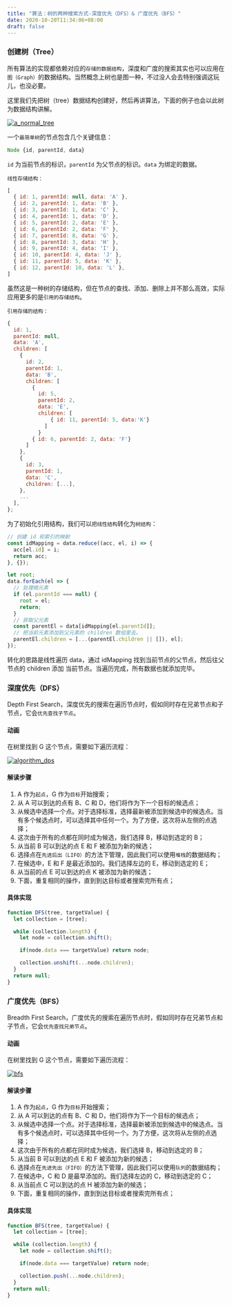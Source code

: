 ```yaml
---
title: "算法：树的两种搜索方式-深度优先（DFS）& 广度优先（BFS）"
date: 2020-10-20T11:34:06+08:00
draft: false
---
```



### 创建树（Tree）

所有算法的实现都依赖对应的`存储的数据结构`，深度和广度的搜索其实也可以应用在`图（Graph）`的数据结构。当然概念上树也是图一种，不过没人会去特别强调这玩儿，也没必要。

这里我们先把树（tree）数据结构创建好，然后再讲算法，下面的例子也会以此树为数据结构讲解。

[![a_normal_tree](/img/a_normal_tree.png)](/img/a_normal_tree.png)

一个`最简单树`的节点包含几个关键信息：
``` javascript
Node {id, parentId, data}
```
`id` 为当前节点的标识，`parentId` 为父节点的标识。`data` 为绑定的数据。

`线性存储结构：`
``` javascript
[
  { id: 1, parentId: null, data: 'A' },
  { id: 2, parentId: 1, data: 'B' },
  { id: 3, parentId: 1, data: 'C' },
  { id: 4, parentId: 1, data: 'D' },
  { id: 5, parentId: 2, data: 'E' },
  { id: 6, parentId: 2, data: 'F' },
  { id: 7, parentId: 8, data: 'G' },
  { id: 8, parentId: 3, data: 'H' },
  { id: 9, parentId: 4, data: 'I' },
  { id: 10, parentId: 4, data: 'J' },
  { id: 11, parentId: 5, data: 'K' },
  { id: 12, parentId: 10, data: 'L' },
]
```

虽然这是一种树的存储结构，但在节点的查找、添加、删除上并不那么高效，实际应用更多的是`引用的存储结构`。

`引用存储的结构：`
``` javascript
{
  id: 1,
  parentId: null,
  data: 'A',
  children: [
    {
      id: 2,
      parentId: 1,
      data: 'B',
      children: [
        { 
          id: 5, 
          parentId: 2, 
          data: 'E',
          children: [
              { id: 11, parentId: 5, data:'K'}
            ] 
          } 
        { id: 6, parentId: 2, data: 'F'}
      ]
    },
    {
      id: 3,
      parentId: 1,
      data: 'C',
      children: [...],
    },
    ...
  ],
};
```
为了初始化引用结构，我们可以`把线性结构`转化为`树结构`：
``` javascript
// 创建 id 和索引的映射
const idMapping = data.reduce((acc, el, i) => {
  acc[el.id] = i;
  return acc;
}, {});

let root;
data.forEach(el => {
  // 处理根元素
  if (el.parentId === null) {
    root = el;
    return;
  }
  // 获取父元素
  const parentEl = data[idMapping[el.parentId]];
  // 把当前元素添加到父元素的 children 数组里去。
  parentEl.children = [...(parentEl.children || []), el];
});

```

转化的思路是线性遍历 data，通过 idMapping 找到当前节点的父节点，然后往父节点的 children 添加 当前节点。当遍历完成，所有数据也就添加完毕。

### 深度优先（DFS）

Depth First Search，深度优先的搜索在遍历节点时，假如同时存在兄弟节点和子节点，它会`优先查找子节点`。

#### 动画
在树里找到 G 这个节点，需要如下遍历流程：

[![algorithm_dps](/img/algorithm_dps.gif)](/img/algorithm_dps.gif)

#### 解读步骤

1. A 作为`起点`，G 作为`目标`开始搜索；
2. 从 A 可以到达的点有 B、C 和 D，他们将作为下一个目标的候选点；
3. 从候选中选择一个点。对于选择标准，选择最新被添加到候选中的候选点。当有多个候选点时，可以选择其中任何一个。为了方便，这次将从左侧的点选择；
4. 这次由于所有的点都在同时成为候选，我们选择 B，移动到选定的 B；
5. 从当前 B 可以到达的点 E 和 F 被添加为新的候选；
6. 选择点在`先进后出（LIFO）`的方法下管理，因此我们可以使用`堆栈`的数据结构；
7. 在候选中，E 和 F 是最近添加的。我们选择左边的 E，移动到选定的 E；
8. 从当前的点 E 可以到达的点 K 被添加为新的候选；
9. 下面，重复相同的操作，直到到达目标或者搜索完所有点；

#### 具体实现
``` javascript
function DFS(tree, targetValue) {
  let collection = [tree];

  while (collection.length) {
    let node = collection.shift();

    if(node.data === targetValue) return node;

    collection.unshift(...node.children);
  }
  return null;
}
```

### 广度优先（BFS）

Breadth First Search，广度优先的搜索在遍历节点时，假如同时存在兄弟节点和子节点，它会`优先查找兄弟节点`。

#### 动画
在树里找到 G 这个节点，需要如下遍历流程：

[![bfs](/img/bfs.gif)](/img/bfs.gif)

#### 解读步骤

1. A 作为`起点`，G 作为`目标`开始搜索；
2. 从 A 可以到达的点有 B、C 和 D，他们将作为下一个目标的候选点；
3. 从候选中选择一个点。对于选择标准，选择最新被添加到候选中的候选点。当有多个候选点时，可以选择其中任何一个。为了方便，这次将从左侧的点选择；
4. 这次由于所有的点都在同时成为候选，我们选择 B，移动到选定的 B；
5. 从当前 B 可以到达的点 E 和 F 被添加为新的候选；
6. 选择点在`先进先出（FIFO）`的方法下管理，因此我们可以使用`队列`的数据结构；
7. 在候选中，C 和 D 是最早添加的。我们选择左边的 C，移动到选定的 C；
8. 从当前点 C 可以到达的点 H 被添加为新的候选；
9. 下面，重复相同的操作，直到到达目标或者搜索完所有点；

#### 具体实现

``` javascript
function BFS(tree, targetValue) {
  let collection = [tree];

  while (collection.length) {
    let node = collection.shift();

    if(node.data === targetValue) return node;

    collection.push(...node.children);
  }
  return null;
}
```

